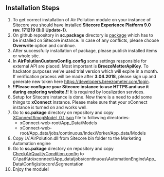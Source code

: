 ## Installation Steps

1.	To get correct installation of Air Pollution module on your instance of Sitecore you should have installed **Sitecore Experience Platform 9.0 rev. 171219 (9.0 Update-1)**.
2.	On github repository in **sc.package** directory is [package](../sc.package/AirPollution-LasVegans-Hackathon-2018-1.0.0.zip) which has to be installed on Sitecore instance. In case of any conflicts, please choose **Overwrite** option and continue.
3.	After successfully installation of package, please publish installed items or whole site.
4.	In **AirPolutionCustomConfig.config** some settings responsible for external API are placed. Most important is **BreezoMetterApiKey**. To hackaton purposes we’ve used trial version which will expire in a month. If verification process will be made after **3.04.2018**, please sign up and generate new token here https://developers.breezometer.com/login.
5.	**!!Please configure your Sitecore instance to use HTTPS and use it during exploring website.!!** It is required by localization services.
6.	Setup for Sitecore instance is done. Now there is a need to add some things to **xConnect** instance. Please make sure that your xConnect instance is turned on and works well.
7.	Go to **sc.pakage** directory on repository and copy [XConnectSmogModel, 0.1.json](../sc.package/XConnectSmogModel,%200.1.json) file to following directories:
	-	xConnect-web-root/App_Data/Models
	- xConnect-web-root/App_data/jobs/continuous/IndexWorker/App_data/Models
8. Copy LV.AirPolution.dll from Sitecore bin folder to the Marketing Automation engine
9. Go to **sc.pakage** directory on repository and copy [CheckAirQualityCondition.config](../sc.package/CheckAirQualityCondition.config) to C:\path\to\xconnect\App_data\jobs\continuous\AutomationEngine\App_Data\Config\sitecore\Segmentation  
10. Enjoy the module!
